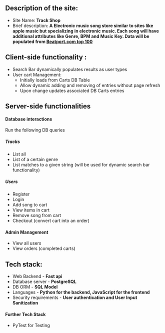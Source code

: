 ## Description of the site:

- Site Name: **Track Shop**
- Brief description: **A Electronic music song store similar to sites like apple music but specializing in electronic music. Each song will have additional attributes like Genre, BPM and Music Key. Data will be populated from [Beatport.com top 100](https://www.beatport.com/top-100)**

## Client-side functionality :

- Search Bar dynamically populates results as user types
- User cart Management:
    - Initially loads from Carts DB Table
    - Allow dynamic adding and removing of entries without page refresh
    - Upon change updates associated DB Carts entries

## Server-side functionalities

#### Database interactions 

Run the following DB queries
##### Tracks

- List all
- List of a certain genre
- List matches to a given string (will be used for dynamic search bar functionality)

##### Users

- Register
- Login
- Add song to cart
- View items in cart
- Remove song from cart
- Checkout (convert cart into an order)

#### Admin Management

- View all users
- View orders (completed carts)

## Tech stack:

- Web Backend - **Fast api**
- Database server - **PostgreSQL**
- DB ORM - **SQL Model**
- Languages - **Python for the backend, JavaScript for the frontend**
- Security requirements - **User authentication and User Input Sanitization**

#### Further Tech Stack
- PyTest for Testing